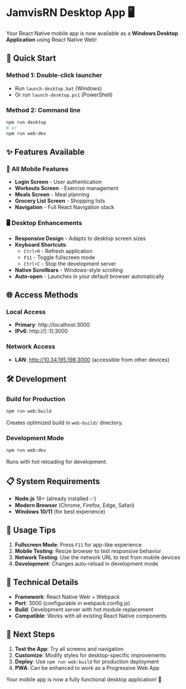 # JamvisRN Desktop App 🖥️

Your React Native mobile app is now available as a **Windows Desktop Application** using React Native Web!

## 🚀 Quick Start

### Method 1: Double-click launcher
- Run `launch-desktop.bat` (Windows)
- Or run `launch-desktop.ps1` (PowerShell)

### Method 2: Command line
```bash
npm run desktop
# or
npm run web:dev
```

## ✨ Features Available

### 📱 All Mobile Features
- **Login Screen** - User authentication
- **Workouts Screen** - Exercise management
- **Meals Screen** - Meal planning
- **Grocery List Screen** - Shopping lists
- **Navigation** - Full React Navigation stack

### 🖥️ Desktop Enhancements
- **Responsive Design** - Adapts to desktop screen sizes
- **Keyboard Shortcuts**:
  - `Ctrl+R` - Refresh application
  - `F11` - Toggle fullscreen mode
  - `Ctrl+C` - Stop the development server
- **Native Scrollbars** - Windows-style scrolling
- **Auto-open** - Launches in your default browser automatically

## 🌐 Access Methods

### Local Access
- **Primary**: http://localhost:3000
- **IPv6**: http://[::1]:3000

### Network Access
- **LAN**: http://10.34.195.198:3000 (accessible from other devices)

## 🛠️ Development

### Build for Production
```bash
npm run web:build
```
Creates optimized build in `web-build/` directory.

### Development Mode
```bash
npm run web:dev
```
Runs with hot reloading for development.

## 📋 System Requirements

- **Node.js** 18+ (already installed ✅)
- **Modern Browser** (Chrome, Firefox, Edge, Safari)
- **Windows 10/11** (for best experience)

## 🎯 Usage Tips

1. **Fullscreen Mode**: Press `F11` for app-like experience
2. **Mobile Testing**: Resize browser to test responsive behavior
3. **Network Testing**: Use the network URL to test from mobile devices
4. **Development**: Changes auto-reload in development mode

## 🔧 Technical Details

- **Framework**: React Native Web + Webpack
- **Port**: 3000 (configurable in webpack.config.js)
- **Build**: Development server with hot module replacement
- **Compatible**: Works with all existing React Native components

## 🚀 Next Steps

1. **Test the App**: Try all screens and navigation
2. **Customize**: Modify styles for desktop-specific improvements
3. **Deploy**: Use `npm run web:build` for production deployment
4. **PWA**: Can be enhanced to work as a Progressive Web App

Your mobile app is now a fully functional desktop application! 🎉
